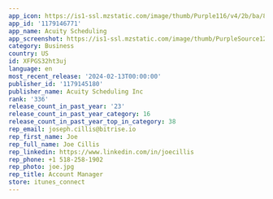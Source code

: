 ```yaml
---
app_icon: https://is1-ssl.mzstatic.com/image/thumb/Purple116/v4/2b/ba/8b/2bba8b8f-275a-3aa4-467d-d5656fee587f/AppIcon-1x_U007emarketing-0-10-0-85-220.png/1024x1024bb.png
app_id: '1179146771'
app_name: Acuity Scheduling
app_screenshot: https://is1-ssl.mzstatic.com/image/thumb/PurpleSource126/v4/11/6e/54/116e54fe-dc7e-caf1-3c59-694553792d13/c8b534ad-8f9c-4687-ac74-5b713f497b8e_AcuityAppStore_iPhone6.5_1284x2778_1.jpg/1284x2778bb.png
category: Business
country: US
id: XFPGS32ht3uj
language: en
most_recent_release: '2024-02-13T00:00:00'
publisher_id: '1179145180'
publisher_name: Acuity Scheduling Inc
rank: '336'
release_count_in_past_year: '23'
release_count_in_past_year_category: 16
release_count_in_past_year_top_in_category: 38
rep_email: joseph.cillis@bitrise.io
rep_first_name: Joe
rep_full_name: Joe Cillis
rep_linkedin: https://www.linkedin.com/in/joecillis
rep_phone: +1 518-258-1902
rep_photo: joe.jpg
rep_title: Account Manager
store: itunes_connect
---
```

